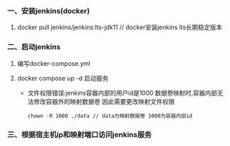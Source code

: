 ### 一、安装jenkins(docker)

1. docker pull jenkins/jenkins:lts-jdk11 // docker安装jenkins lts长期稳定版本

### 二、启动jenkins

1. 编写docker-compose.yml
2. docker compose up -d 启动服务

    - 文件权限错误:jenkins容器内部的用户id是1000 数据卷映射时,容器内部无法修改容器外的映射数据卷 因此需要更改映射文件权限

      ```
      chown -R 1000 ./data // data为映射数据卷 1000为容器内部id
      ```

### 三、根据宿主机ip和映射端口访问jenkins服务
